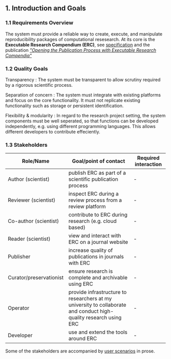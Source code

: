 ## 1. Introduction and Goals

### 1.1 Requirements Overview

The system must provide a reliable way to create, execute, and manipulate reproducibility packages of computational resesearch.
At its core is the **Executable Research Compendium (ERC)**, see [specification](http://o2r.info/erc-spec) and the publication _["Opening the Publication Process with Executable Research Compendia"](https://doi.org/10.1045/january2017-nuest)_

### 1.2 Quality Goals

Transparency
: The system must be transparent to allow scrutiny required by a rigorous scientific process.

Separation of concern
: The system must integrate with existing platforms and focus on the core functionality. It must not replicate existing functionality such as storage or persistent identification.

Flexibility & modularity
: In regard to the research project setting, the system components must be well seperated, so that functions can be developed independently, e.g. using different programming languages. This allows different developers to contribute effeciently.

### 1.3 Stakeholders

Role/Name | Goal/point of contact | Required interaction
--------- | ------- | ------------
Author (scientist) | publish ERC as part of a scientific publication process | -
Reviewer (scientist) | inspect ERC during a review process from a review platform | -
Co-author (scientist) | contribute to ERC during research (e.g. cloud based) | -
Reader (scientist) | view and interact with ERC on a journal website | -
Publisher | increase quality of publications in journals with ERC | -
Curator/preservationist | ensure research is complete and archivable using ERC | -
Operator | provide infrastructure to researchers at my university to collaborate and conduct high-quality research using ERC | -
Developer | use and extend the tools around ERC | -

Some of the stakeholders are accompanied by [user scenarios](user-scenarios.md) in prose.

